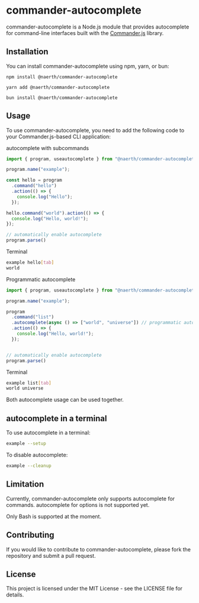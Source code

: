 # commander-autocomplete

commander-autocomplete is a Node.js module that provides autocomplete for command-line interfaces built with the [Commander.js](https://github.com/tj/commander.js) library.

## Installation
You can install commander-autocomplete using npm, yarn, or bun:

```
npm install @naerth/commander-autocomplete
```

```
yarn add @naerth/commander-autocomplete
```

```
bun install @naerth/commander-autocomplete
```
## Usage
To use commander-autocomplete, you need to add the following code to your Commander.js-based CLI application:

autocomplete with subcommands

```javascript
import { program, useautocomplete } from "@naerth/commander-autocomplete";

program.name("example");

const hello = program
  .command("hello")
  .action(() => {
    console.log("Hello");
  });

hello.command("world").action(() => {
  console.log("Hello, world!");
});

// automatically enable autocomplete
program.parse()

```
Terminal 

```bash
example hello[tab]
world
```

Programmatic autocomplete

```javascript
import { program, useautocomplete } from "@naerth/commander-autocomplete";

program.name("example");

program
  .command("list")
  .autocomplete(async () => ["world", "universe"]) // programmatic autocomplete
  .action(() => {
    console.log("Hello, world!");
  });


// automatically enable autocomplete
program.parse()
```

Terminal 

```bash
example list[tab]
world universe
```

Both autocomplete usage can be used together.

## autocomplete in a terminal

To use autocomplete in a terminal:

```bash
example --setup
```

To disable autocomplete:

```bash
example --cleanup
```
## Limitation
Currently, commander-autocomplete only supports autocomplete for commands.
autocomplete for options is not supported yet.

Only Bash is supported at the moment.

## Contributing
If you would like to contribute to commander-autocomplete, please fork the repository and submit a pull request.

## License
This project is licensed under the MIT License - see the LICENSE file for details.
